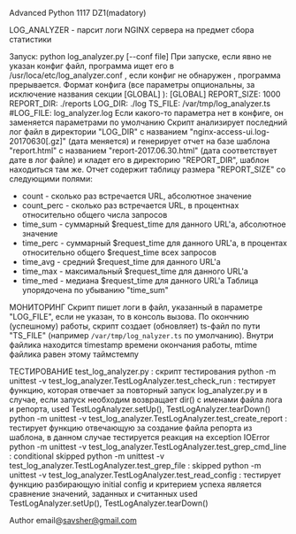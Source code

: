 Advanced Python 1117 DZ1(madatory)

LOG_ANALYZER - парсит логи NGINX сервера на предмет сбора статистики

Запуск:    python log_analyzer.py [--conf file]
При запуске, если явно не указан конфиг файл, программа ищет его в /usr/loca/etc/log_analyzer.conf , если конфиг
не обнаружен , программа прерывается.
Формат конфига (все параметры опциональны, за исключение названия секции [GLOBAL] ):
    [GLOBAL]
    REPORT_SIZE: 1000
    REPORT_DIR: ./reports
    LOG_DIR: ./log
    TS_FILE: /var/tmp/log_analyzer.ts
    #LOG_FILE: log_analyzer.log
Если какого-то параметра нет в конфиге, он заменяется параметрами по умолчанию
Скрипт анализирует последний лог файл в директории "LOG_DIR" с названием "nginx-access-ui.log-20170630[.gz]"
(дата меняется) и генерирует отчет на базе шаблона "report.html" с названием "report-2017.06.30.html"
(дата соответствует дате в лог файле) и кладет его в директорию "REPORT_DIR", шаблон находиться там же.
Отчет содержит таблицу размерa "REPORT_SIZE" со следующими полями:
 - count - сколько раз встречается URL, абсолютное значение
 - count_perc - сколько раз встречается URL, в процентнах относительно общего числа запросов
 - time_sum - суммарный $request_time для данного URL'а, абсолютное значение
 - time_perc - суммарный $request_time для данного URL'а, в процентах относительно общего $request_time всех запросов
 - time_avg - средний $request_time для данного URL'а
 - time_max - максимальный $request_time для данного URL'а
 - time_med - медиана $request_time для данного URL'а
Таблица упорядочена по убыванию "time_sum"


МОНИТОРИНГ
Скрипт пишет логи в файл, указанный в параметре "LOG_FILE", если не указан, то в консоль вызова. По окончнию (успешному)
работы, скрипт создает (обновляет) ts-файл по пути "TS_FILE" (например `/var/tmp/log_nalyzer.ts` по умолчанию).
Внутри файлика находится timestamp времени окончания работы, mtime файлика равен этому таймстемпу


ТЕСТИРОВАНИЕ
test_log_analyzer.py :  скрипт тестирования
python -m unittest -v test_log_analyzer.TestLogAnalyzer.test_check_run :
    тестирует функцию, которая отвечает за повторный запуск log_analyzer.py и в случае, если запуск необходим
    возвращает dir() с именами файла лога и репорта, used TestLogAnalyzer.setUp(), TestLogAnalyzer.tearDown()
python -m unittest -v test_log_analyzer.TestLogAnalyzer.test_create_report :
    тестирует функцию отвечающую за создание файла репорта из шаблона, в данном случае тестируется реакция на
    exception IOError
python -m unittest -v test_log_analyzer.TestLogAnalyzer.test_grep_cmd_line :
    conditional skipped
python -m unittest -v test_log_analyzer.TestLogAnalyzer.test_grep_file :
    skipped
python -m unittest -v test_log_analyzer.TestLogAnalyzer.test_read_config :
    тестирует функцию разбирающую initial config и критерием успеха является сравнение значений, заданных и считанных
    used TestLogAnalyzer.setUp(), TestLogAnalyzer.tearDown()

Author
email@savsher@gmail.com